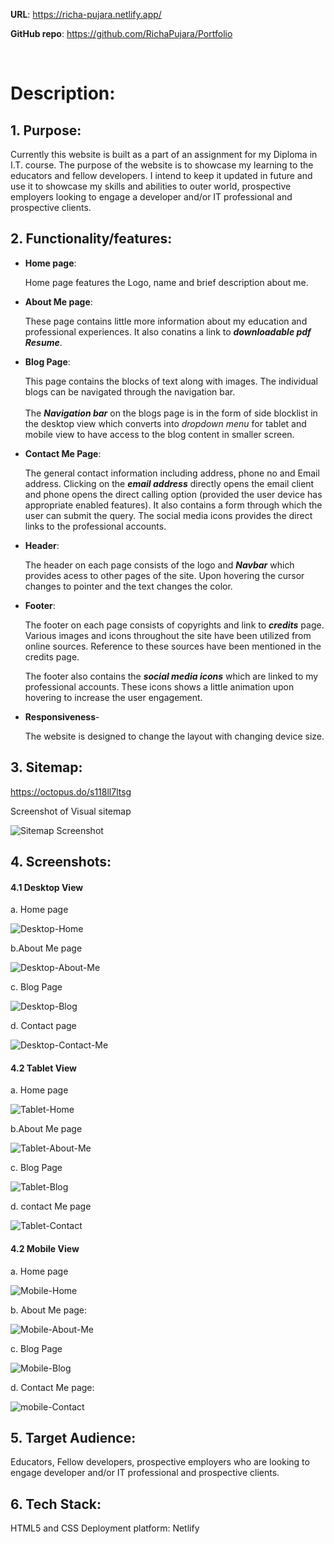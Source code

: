 **URL**: https://richa-pujara.netlify.app/  

**GitHub repo**: https://github.com/RichaPujara/Portfolio

<br>

# Description:

## 1. Purpose: 
   
   Currently this website is built as a part of an assignment for my Diploma in I.T. course. The purpose of the website is to showcase my learning to the educators and fellow developers. I intend to keep it updated in future and use it to showcase my skills and abilities to outer world, prospective employers looking to engage a developer and/or IT professional and prospective clients.


## 2. Functionality/features:

   - **Home page**: 
      
      Home page features the Logo, name and brief description about me. 

   - **About Me page**:

      These page contains little more information about my education and professional experiences. It also conatins a link to ***downloadable pdf Resume***.

   - **Blog Page**:

      This page contains the blocks of text along with images. The individual blogs can be navigated through the navigation bar.  
      <br>
      The ***Navigation bar*** on the blogs page is in the form of side blocklist in the desktop view which converts into *dropdown menu* for tablet and mobile view to have access to the blog content in smaller screen. 

   - **Contact Me Page**:

      The general contact information including address, phone no and Email address. Clicking on the ***email address*** directly opens the email client and phone opens the direct calling option (provided the user device has appropriate enabled features).  It also contains a form through which the user can submit the query. The social media icons provides the direct links to the professional accounts.
      

   - **Header**:

      The header on each page consists of the logo and ***Navbar*** which provides acess to other pages of the site. Upon hovering the cursor changes to pointer and the text changes the color. 

   - **Footer**:

      The footer on each page consists of copyrights and link to ***credits*** page. Various images and icons throughout the site have been utilized from online sources. Reference to these sources have been mentioned in the credits page. 

      The footer also contains the ***social media icons*** which are linked to my professional accounts. These icons shows a little animation upon hovering to increase the user engagement.

   - **Responsiveness**- 

      The website is designed to change the layout with changing device size. 





   



## 3. Sitemap:

   https://octopus.do/s118ll7ltsg

   Screenshot of Visual sitemap

   ![Sitemap Screenshot](docs/Sitemap%20screenshot.png)


## 4. Screenshots:

 #### 4.1 Desktop View

   a. Home page

   ![Desktop-Home](docs/Desktop%20-%20Home.png)

   b.About Me page

   ![Desktop-About-Me](docs/Desktop%20-%20About%20Me.png)

   c. Blog Page

   ![Desktop-Blog](docs/Desktop%20-%20Blogs.png)

   d. Contact page

   ![Desktop-Contact-Me](docs/Desktop%20-%20Contact%20me.png)

   #### 4.2 Tablet View

   a. Home page

   ![Tablet-Home](docs/Tablet%20-%20Home.png)

   b.About Me page

   ![Tablet-About-Me](docs/Tablet%20-%20About%20Me.png)

   c. Blog Page

   ![Tablet-Blog](docs/Tablet%20-%20Blogs.png)

   d. contact Me page

   ![Tablet-Contact](docs/Tablet%20-%20Contact%20Me.png)

   #### 4.2 Mobile View

   a. Home page

   ![Mobile-Home](docs/Mobile%20-%20Home.png)

   b. About Me page:

   ![Mobile-About-Me](docs/Mobile%20-%20About%20Me.png)

   c. Blog Page

   ![Mobile-Blog](docs/Tablet%20-%20Blogs.png)

   d. Contact Me page:

   ![mobile-Contact](docs/Mobile%20-%20Contact%20Me.png)


## 5. Target Audience: 

   Educators, Fellow developers, prospective employers who are looking to engage developer and/or IT professional and prospective clients. 


## 6. Tech Stack: 

 HTML5 and CSS
 Deployment platform: Netlify
